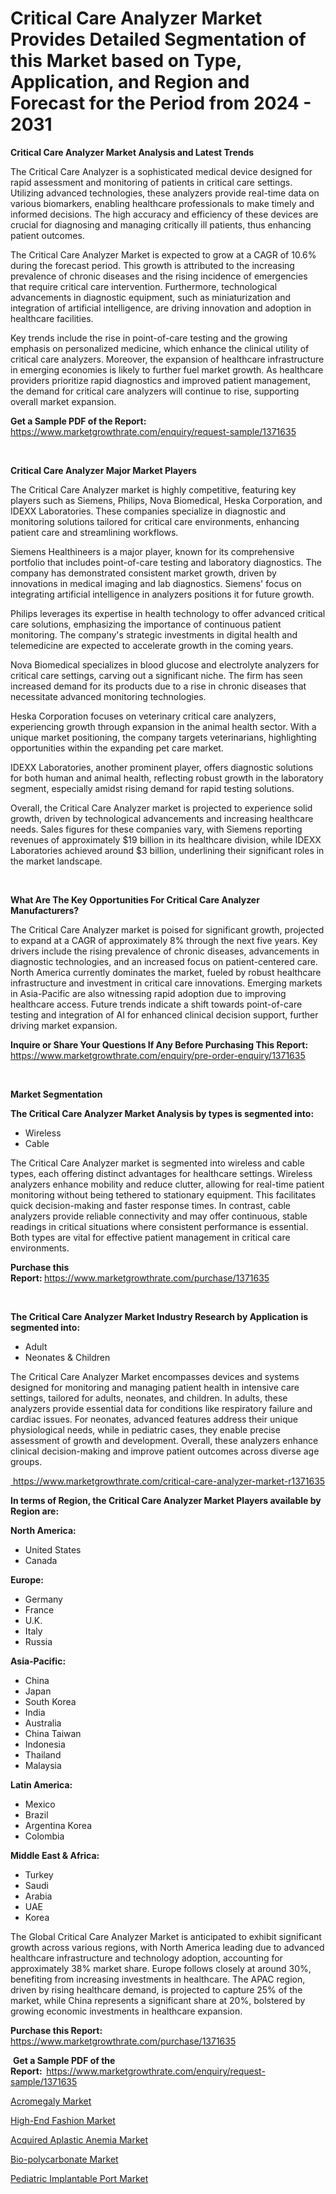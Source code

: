 <p><h1>Critical Care Analyzer Market Provides Detailed Segmentation of this Market based on Type, Application, and Region and Forecast for the Period from 2024 - 2031</h1></p><p><strong>Critical Care Analyzer Market Analysis and Latest Trends</strong></p>
<p><p>The Critical Care Analyzer is a sophisticated medical device designed for rapid assessment and monitoring of patients in critical care settings. Utilizing advanced technologies, these analyzers provide real-time data on various biomarkers, enabling healthcare professionals to make timely and informed decisions. The high accuracy and efficiency of these devices are crucial for diagnosing and managing critically ill patients, thus enhancing patient outcomes.</p><p>The Critical Care Analyzer Market is expected to grow at a CAGR of 10.6% during the forecast period. This growth is attributed to the increasing prevalence of chronic diseases and the rising incidence of emergencies that require critical care intervention. Furthermore, technological advancements in diagnostic equipment, such as miniaturization and integration of artificial intelligence, are driving innovation and adoption in healthcare facilities.</p><p>Key trends include the rise in point-of-care testing and the growing emphasis on personalized medicine, which enhance the clinical utility of critical care analyzers. Moreover, the expansion of healthcare infrastructure in emerging economies is likely to further fuel market growth. As healthcare providers prioritize rapid diagnostics and improved patient management, the demand for critical care analyzers will continue to rise, supporting overall market expansion.</p></p>
<p><strong>Get a Sample PDF of the Report:&nbsp;</strong> <a href="https://www.marketgrowthrate.com/enquiry/request-sample/1371635">https://www.marketgrowthrate.com/enquiry/request-sample/1371635</a></p>
<p>&nbsp;</p>
<p><strong>Critical Care Analyzer Major Market Players</strong></p>
<p><p>The Critical Care Analyzer market is highly competitive, featuring key players such as Siemens, Philips, Nova Biomedical, Heska Corporation, and IDEXX Laboratories. These companies specialize in diagnostic and monitoring solutions tailored for critical care environments, enhancing patient care and streamlining workflows.</p><p>Siemens Healthineers is a major player, known for its comprehensive portfolio that includes point-of-care testing and laboratory diagnostics. The company has demonstrated consistent market growth, driven by innovations in medical imaging and lab diagnostics. Siemens' focus on integrating artificial intelligence in analyzers positions it for future growth.</p><p>Philips leverages its expertise in health technology to offer advanced critical care solutions, emphasizing the importance of continuous patient monitoring. The company's strategic investments in digital health and telemedicine are expected to accelerate growth in the coming years.</p><p>Nova Biomedical specializes in blood glucose and electrolyte analyzers for critical care settings, carving out a significant niche. The firm has seen increased demand for its products due to a rise in chronic diseases that necessitate advanced monitoring technologies. </p><p>Heska Corporation focuses on veterinary critical care analyzers, experiencing growth through expansion in the animal health sector. With a unique market positioning, the company targets veterinarians, highlighting opportunities within the expanding pet care market.</p><p>IDEXX Laboratories, another prominent player, offers diagnostic solutions for both human and animal health, reflecting robust growth in the laboratory segment, especially amidst rising demand for rapid testing solutions.</p><p>Overall, the Critical Care Analyzer market is projected to experience solid growth, driven by technological advancements and increasing healthcare needs. Sales figures for these companies vary, with Siemens reporting revenues of approximately $19 billion in its healthcare division, while IDEXX Laboratories achieved around $3 billion, underlining their significant roles in the market landscape.</p></p>
<p>&nbsp;</p>
<p><strong>What Are The Key Opportunities For Critical Care Analyzer Manufacturers?</strong></p>
<p><p>The Critical Care Analyzer market is poised for significant growth, projected to expand at a CAGR of approximately 8% through the next five years. Key drivers include the rising prevalence of chronic diseases, advancements in diagnostic technologies, and an increased focus on patient-centered care. North America currently dominates the market, fueled by robust healthcare infrastructure and investment in critical care innovations. Emerging markets in Asia-Pacific are also witnessing rapid adoption due to improving healthcare access. Future trends indicate a shift towards point-of-care testing and integration of AI for enhanced clinical decision support, further driving market expansion.</p></p>
<p><strong>Inquire or Share Your Questions If Any Before Purchasing This Report:</strong> <a href="https://www.marketgrowthrate.com/enquiry/pre-order-enquiry/1371635">https://www.marketgrowthrate.com/enquiry/pre-order-enquiry/1371635</a></p>
<p>&nbsp;</p>
<p><strong>Market Segmentation</strong></p>
<p><strong>The Critical Care Analyzer Market Analysis by types is segmented into:</strong></p>
<p><ul><li>Wireless</li><li>Cable</li></ul></p>
<p><p>The Critical Care Analyzer market is segmented into wireless and cable types, each offering distinct advantages for healthcare settings. Wireless analyzers enhance mobility and reduce clutter, allowing for real-time patient monitoring without being tethered to stationary equipment. This facilitates quick decision-making and faster response times. In contrast, cable analyzers provide reliable connectivity and may offer continuous, stable readings in critical situations where consistent performance is essential. Both types are vital for effective patient management in critical care environments.</p></p>
<p><strong>Purchase this Report:&nbsp;</strong><a href="https://www.marketgrowthrate.com/purchase/1371635">https://www.marketgrowthrate.com/purchase/1371635</a></p>
<p>&nbsp;</p>
<p><strong>The Critical Care Analyzer Market Industry Research by Application is segmented into:</strong></p>
<p><ul><li>Adult</li><li>Neonates & Children</li></ul></p>
<p><p>The Critical Care Analyzer Market encompasses devices and systems designed for monitoring and managing patient health in intensive care settings, tailored for adults, neonates, and children. In adults, these analyzers provide essential data for conditions like respiratory failure and cardiac issues. For neonates, advanced features address their unique physiological needs, while in pediatric cases, they enable precise assessment of growth and development. Overall, these analyzers enhance clinical decision-making and improve patient outcomes across diverse age groups.</p></p>
<p><a href="https://www.marketgrowthrate.com/critical-care-analyzer-market-r1371635">&nbsp;https://www.marketgrowthrate.com/critical-care-analyzer-market-r1371635</a></p>
<p><strong>In terms of Region, the Critical Care Analyzer Market Players available by Region are:</strong></p>
<p>
    <p> <strong> North America: </strong>
        <ul>
            <li>United States</li>
            <li>Canada</li>
        </ul>
        </p> 
    <p> <strong> Europe: </strong>
        <ul>
            <li>Germany</li>
            <li>France</li>
            <li>U.K.</li>
            <li>Italy</li>
            <li>Russia</li>
        </ul>
        </p> 
    <p> <strong> Asia-Pacific: </strong>
        <ul>
            <li>China</li>
            <li>Japan</li>
            <li>South Korea</li>
            <li>India</li>
            <li>Australia</li>
            <li>China Taiwan</li>
            <li>Indonesia</li>
            <li>Thailand</li>
            <li>Malaysia</li>
        </ul>
        </p> 
    <p> <strong> Latin America: </strong>
        <ul>
            <li>Mexico</li>
            <li>Brazil</li>
            <li>Argentina Korea</li>
            <li>Colombia</li>
        </ul>
        </p> 
    <p> <strong> Middle East & Africa: </strong>
        <ul>
            <li>Turkey</li>
            <li>Saudi</li>
            <li>Arabia</li>
            <li>UAE</li>
            <li>Korea</li>
        </ul>
    </p>
    </p>
<p><p>The Global Critical Care Analyzer Market is anticipated to exhibit significant growth across various regions, with North America leading due to advanced healthcare infrastructure and technology adoption, accounting for approximately 38% market share. Europe follows closely at around 30%, benefiting from increasing investments in healthcare. The APAC region, driven by rising healthcare demand, is projected to capture 25% of the market, while China represents a significant share at 20%, bolstered by growing economic investments in healthcare expansion.</p></p>
<p><strong>Purchase this Report: </strong><a href="https://www.marketgrowthrate.com/purchase/1371635">https://www.marketgrowthrate.com/purchase/1371635</a></p>
<p>&nbsp;<strong>Get a Sample PDF of the Report:&nbsp;&nbsp;</strong><a href="https://www.marketgrowthrate.com/enquiry/request-sample/1371635">https://www.marketgrowthrate.com/enquiry/request-sample/1371635</a></p>
<p><strong></strong></p>
<p><p><a href="https://www.linkedin.com/pulse/acromegaly-industry-insights-report-analyzing-market-trends-mi8kf?trackingId=8qa8I%2Fz4Q2anwq5hJjUq2w%3D%3D">Acromegaly Market</a></p><p><a href="https://github.com/CliffMedina6/Market-Research-Report-List-6/blob/main/high-end-fashion-market.md">High-End Fashion Market</a></p><p><a href="https://www.linkedin.com/pulse/global-acquired-aplastic-anemia-market-sector-types-applications-msdff?trackingId=WgCjhCG9ToKwBbfilXkadQ%3D%3D">Acquired Aplastic Anemia Market</a></p><p><a href="https://issuu.com/reportprime-2/docs/bio-polycarbonate-market-size-2030._12a2a9d1eb5acc">Bio-polycarbonate Market</a></p><p><a href="https://medium.com/@mahbubkhan75/global-pediatric-implantable-port-industry-types-applications-market-players-regional-growth-a6655638e988">Pediatric Implantable Port Market</a></p></p>